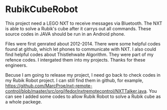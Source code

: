 # RubikCubeRobot


This project need a LEGO NXT to receive messages via Bluetooth. The NXT is able to solve a Rubik's cube after it carrys out all commands. These source codes in JAVA should be run in an Android phone.

Files were first genrated about 2012-2014. There were some helpful codes found at github, which let phones to communicate with NXT. I also could find helpful codes about Thistlehwaite Algorithm. They were part of my refence codes. I intergated them into my projects. Thanks for these engineers.

Becuse I am going to release my project, I need go back to check codes in my Rubik Robot project. I can still find them in github, for example, https://github.com/MarcProe/nxt-remote-control/blob/master/src/org/jfedor/nxtremotecontrol/NXTTalker.java. You can see I added some codes to allow Rubik Robot to solve a Rubik cube as a whole packege.
